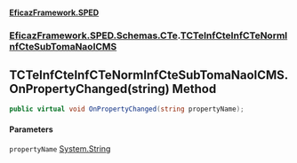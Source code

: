#### [EficazFramework.SPED](EficazFrameworkSPED.md 'EficazFramework SPED')
### [EficazFramework.SPED.Schemas.CTe](EficazFramework.SPED.Schemas.CTe.md 'EficazFramework.SPED.Schemas.CTe').[TCTeInfCteInfCTeNormInfCteSubTomaNaoICMS](EficazFramework.SPED.Schemas.CTe/TCTeInfCteInfCTeNormInfCteSubTomaNaoICMS.md 'EficazFramework.SPED.Schemas.CTe.TCTeInfCteInfCTeNormInfCteSubTomaNaoICMS')

## TCTeInfCteInfCTeNormInfCteSubTomaNaoICMS.OnPropertyChanged(string) Method

```csharp
public virtual void OnPropertyChanged(string propertyName);
```
#### Parameters

<a name='EficazFramework.SPED.Schemas.CTe.TCTeInfCteInfCTeNormInfCteSubTomaNaoICMS.OnPropertyChanged(string).propertyName'></a>

`propertyName` [System.String](https://docs.microsoft.com/en-us/dotnet/api/System.String 'System.String')